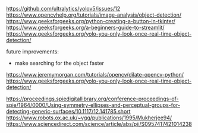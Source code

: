 https://github.com/ultralytics/yolov5/issues/12
https://www.opencvhelp.org/tutorials/image-analysis/object-detection/
https://www.geeksforgeeks.org/python-creating-a-button-in-tkinter/
https://www.geeksforgeeks.org/a-beginners-guide-to-streamlit/
https://www.geeksforgeeks.org/yolo-you-only-look-once-real-time-object-detection/

future improvements:

- make searching for the object faster

https://www.jeremymorgan.com/tutorials/opencv/dilate-opencv-python/
https://www.geeksforgeeks.org/yolo-you-only-look-once-real-time-object-detection/

https://proceedings.spiedigitallibrary.org/conference-proceedings-of-spie/1964/0000/Using-symmetry-ellipses-and-perceptual-groups-for-detecting-generic-surfaces/10.1117/12.141785.short
https://www.robots.ox.ac.uk/~vgg/publications/1995/Mukherjee94/
https://www.sciencedirect.com/science/article/abs/pii/S0957417421014238
